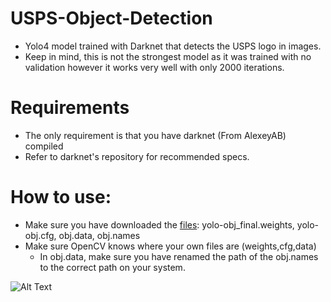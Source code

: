 # USPS-Object-Detection
* Yolo4 model trained with Darknet that detects the USPS logo in images. 
* Keep in mind, this is not the strongest model as it was trained with no validation however it works very well with only 2000 iterations.

# Requirements
* The only requirement is that you have darknet (From AlexeyAB) compiled
* Refer to darknet's repository for recommended specs.
# How to use:
* Make sure you have downloaded the [files](https://drive.google.com/drive/folders/1e1wAt8KT7OssTvF09YhJNGCRS4mwyoXu?usp=sharing): yolo-obj_final.weights, yolo-obj.cfg, obj.data, obj.names
* Make sure OpenCV knows where your own files are (weights,cfg,data) 
  * In obj.data, make sure you have renamed the path of the obj.names to the correct path on your system.


![Alt Text](https://thumbs.gfycat.com/ElderlyBleakDoctorfish-size_restricted.gif)

